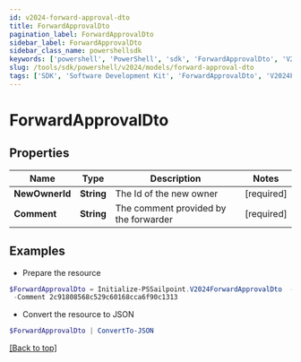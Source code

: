 ```yaml
---
id: v2024-forward-approval-dto
title: ForwardApprovalDto
pagination_label: ForwardApprovalDto
sidebar_label: ForwardApprovalDto
sidebar_class_name: powershellsdk
keywords: ['powershell', 'PowerShell', 'sdk', 'ForwardApprovalDto', 'V2024ForwardApprovalDto'] 
slug: /tools/sdk/powershell/v2024/models/forward-approval-dto
tags: ['SDK', 'Software Development Kit', 'ForwardApprovalDto', 'V2024ForwardApprovalDto']
---
```



# ForwardApprovalDto

## Properties

Name | Type | Description | Notes
------------ | ------------- | ------------- | -------------
**NewOwnerId** |  **String** | The Id of the new owner | [required]
**Comment** |  **String** | The comment provided by the forwarder | [required]

## Examples

- Prepare the resource
```powershell
$ForwardApprovalDto = Initialize-PSSailpoint.V2024ForwardApprovalDto  -NewOwnerId 2c91808568c529c60168cca6f90c1314 `
 -Comment 2c91808568c529c60168cca6f90c1313
```

- Convert the resource to JSON
```powershell
$ForwardApprovalDto | ConvertTo-JSON
```


[[Back to top]](#) 

